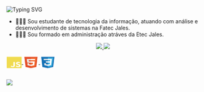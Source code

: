 ![Typing SVG](https://readme-typing-svg.demolab.com/?font=Fira+Code&size=30&pause=1000&color=ff7fb3center=true&width=435&lines=Bem-vindo,+sou+o+Heitor!)
- 👩🏻‍💻 Sou estudante de tecnologia da informação, atuando com análise e desenvolvimento de sistemas na Fatec Jales.
- 👨🏻‍🎓 Sou formado em administração atráves da Etec Jales.

<div align="center">
  <a href="https://github.com/heitorsza/">
  <img height="165em" src="https://github-readme-stats.vercel.app/api?username=heitorsza&show_icons=true&theme=dark&include_all_commits=true&count_private=true"/>
  <img height="165em" src="https://github-readme-stats.vercel.app/api/top-langs/?username=heitorsza&layout=compact&langs_count=7&theme=dark"/>
</div>

<div style="display: inline_block"><br>
  <img align="center" alt="Js logo" height="30" width="40" src="https://raw.githubusercontent.com/devicons/devicon/master/icons/javascript/javascript-plain.svg">
  <img align="center" alt="HTML logo" height="30" width="40" src="https://raw.githubusercontent.com/devicons/devicon/master/icons/html5/html5-original.svg">
  <img align="center" alt="CSS logo" height="30" width="40" src="https://raw.githubusercontent.com/devicons/devicon/master/icons/css3/css3-original.svg">
</div>

##
 
<div> 
  <a href="https://www.linkedin.com/in/heitor-oliveira-5b9018260/" target="_blank"><img src="https://img.shields.io/badge/-LinkedIn-%230077B5?style=for-the-badge&logo=linkedin&logoColor=white" target="_blank"></a>  
</div>
